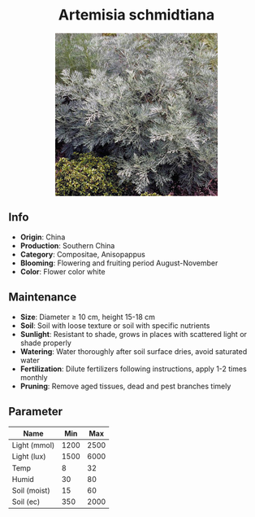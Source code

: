 <h1 align='center'>Artemisia schmidtiana</h1>
<p align="center">
    <img 
        align='center'
        width='320'
        src="../images/artemisia schmidtiana.png" 
        alt='Artemisia schmidtiana' />
</p>

## Info

 - **Origin**: China
 - **Production**: Southern China
 - **Category**: Compositae, Anisopappus
 - **Blooming**: Flowering and fruiting period August-November
 - **Color**: Flower color white

## Maintenance

 - **Size**: Diameter ≥ 10 cm, height 15-18 cm
 - **Soil**: Soil with loose texture or soil with specific nutrients
 - **Sunlight**: Resistant to shade, grows in places with scattered light or shade properly
 - **Watering**: Water thoroughly after soil surface dries, avoid saturated water
 - **Fertilization**: Dilute fertilizers following instructions, apply 1-2 times monthly
 - **Pruning**: Remove aged tissues, dead and pest branches timely

## Parameter

| Name         | Min  | Max   |
|--------------|------|-------|
| Light (mmol) | 1200 | 2500  |
| Light (lux)  | 1500 | 6000 |
| Temp         | 8    | 32    |
| Humid        | 30   | 80    |
| Soil (moist) | 15   | 60    |
| Soil (ec)    | 350  | 2000  |